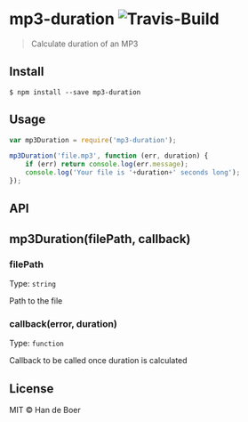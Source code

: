 # mp3-duration ![Travis-Build](https://travis-ci.org/ddsol/mp3-duration.svg?branch=master)

> Calculate duration of an MP3


## Install

```
$ npm install --save mp3-duration
```

## Usage

```javascript
var mp3Duration = require('mp3-duration');

mp3Duration('file.mp3', function (err, duration) {
	if (err) return console.log(err.message);
	console.log('Your file is '+duration+' seconds long');
});

```

## API

## mp3Duration(filePath, callback) 

### filePath

Type: `string`

Path to the file

### callback(error, duration)

Type: `function`

Callback to be called once duration is calculated

## License

MIT © Han de Boer
